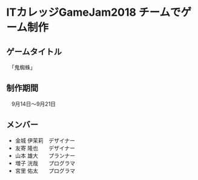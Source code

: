 # ITカレッジGameJam2018 チームでゲーム制作  

## ゲームタイトル
　「鬼蜘蛛」

## 制作期間  
　9月14日～9月21日 　

## メンバー  
* 金城 伊茉莉　デザイナー  
* 友寄 隆也　　デザイナー  
* 山本 雄大　　プランナー  
* 増子 洸哉　　プログラマ  
* 宮里 佑太　　プログラマ  